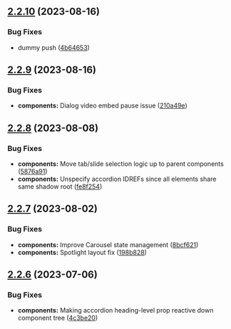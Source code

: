 ## [2.2.10](https://github.com/jacecotton/tcds/compare/v2.2.9...v2.2.10) (2023-08-16)


### Bug Fixes

* dummy push ([4b64653](https://github.com/jacecotton/tcds/commit/4b646530e08b5d2ecbc55cd1d8a68e7fcb1faee1))



## [2.2.9](https://github.com/jacecotton/tcds/compare/v2.2.8...v2.2.9) (2023-08-16)


### Bug Fixes

* **components:** Dialog video embed pause issue ([210a49e](https://github.com/jacecotton/tcds/commit/210a49eaaea7184c6043a8b16d20aebfad48af22))



## [2.2.8](https://github.com/jacecotton/tcds/compare/v2.2.7...v2.2.8) (2023-08-08)


### Bug Fixes

* **components:** Move tab/slide selection logic up to parent components ([5876a91](https://github.com/jacecotton/tcds/commit/5876a91dae30e64edfe3f573510e242abfcb398e))
* **components:** Unspecify accordion IDREFs since all elements share same shadow root ([fe8f254](https://github.com/jacecotton/tcds/commit/fe8f2543597473340beb3239922c8842986aaf76))



## [2.2.7](https://github.com/jacecotton/tcds/compare/v2.2.6...v2.2.7) (2023-08-02)


### Bug Fixes

* **components:** Improve Carousel state management ([8bcf621](https://github.com/jacecotton/tcds/commit/8bcf62199bc7941c87fe486d9897db7d4b5acf66))
* **components:** Spotlight layout fix ([198b828](https://github.com/jacecotton/tcds/commit/198b828b96a84606d6785c17b8e8156ccc92cb30))



## [2.2.6](https://github.com/jacecotton/tcds/compare/v2.2.5...v2.2.6) (2023-07-06)


### Bug Fixes

* **components:** Making accordion heading-level prop reactive down component tree ([4c3be20](https://github.com/jacecotton/tcds/commit/4c3be20b31e46fcda1590880abf033e0a4d33d64))




